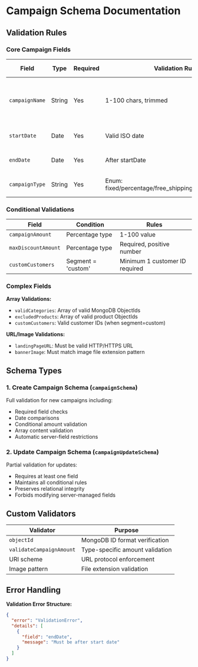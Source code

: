 # Campaign Schema Documentation

## Validation Rules

### Core Campaign Fields

| Field | Type | Required | Validation Rules | Error Messages |
|-------|------|----------|------------------|----------------|
| `campaignName` | String | Yes | 1-100 chars, trimmed | "Campaign name is required"<br>"Must be 1-100 characters" |
| `startDate` | Date | Yes | Valid ISO date | "Invalid date format" |
| `endDate` | Date | Yes | After startDate | "Must be after start date" |
| `campaignType` | String | Yes | Enum: fixed/percentage/free_shipping/bundle/buy_x_get_y | "Invalid campaign type" |

### Conditional Validations

| Field | Condition | Rules |
|-------|-----------|-------|
| `campaignAmount` | Percentage type | 1-100 value |
| `maxDiscountAmount` | Percentage type | Required, positive number |
| `customCustomers` | Segment = 'custom' | Minimum 1 customer ID required |

### Complex Fields

**Array Validations:**
- `validCategories`: Array of valid MongoDB ObjectIds
- `excludedProducts`: Array of valid product ObjectIds
- `customCustomers`: Valid customer IDs (when segment=custom)

**URL/Image Validations:**
- `landingPageURL`: Must be valid HTTP/HTTPS URL
- `bannerImage`: Must match image file extension pattern

## Schema Types

### 1. Create Campaign Schema (`campaignSchema`)
Full validation for new campaigns including:
- Required field checks
- Date comparisons
- Conditional amount validation
- Array content validation
- Automatic server-field restrictions

### 2. Update Campaign Schema (`campaignUpdateSchema`)
Partial validation for updates:
- Requires at least one field
- Maintains all conditional rules
- Preserves relational integrity
- Forbids modifying server-managed fields

## Custom Validators

| Validator | Purpose |
|-----------|---------|
| `objectId` | MongoDB ID format verification |
| `validateCampaignAmount` | Type-specific amount validation |
| URI scheme | URL protocol enforcement |
| Image pattern | File extension validation |

## Error Handling

**Validation Error Structure:**
```json
{
  "error": "ValidationError",
  "details": [
    {
      "field": "endDate",
      "message": "Must be after start date"
    }
  ]
}